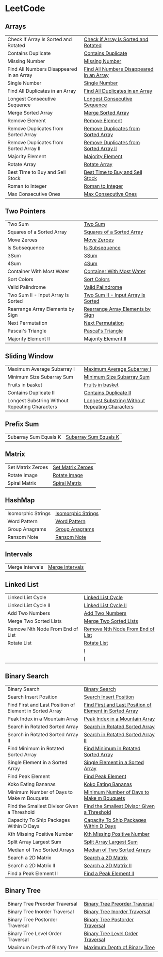 # LeetCode

<h2>Arrays</h2>

<table>
 <tr>
    <td> Check if Array Is Sorted and Rotated </td>
    <td> <a href="https://github.com/Shivan-Mathur/LeetCode/tree/main/1752-check-if-array-is-sorted-and-rotated"> Check if Array Is Sorted and Rotated </a></td>
  </tr>
 <tr>
    <td>Contains Duplicate</td>
    <td> <a href="https://github.com/Shivan-Mathur/LeetCode/tree/main/0217-contains-duplicate"> Contains Duplicate </a></td>
  </tr>

   <tr>
    <td>Missing Number</td>
    <td> <a href="https://github.com/Shivan-Mathur/LeetCode/tree/main/0268-missing-number"> Missing Number </a></td>
  </tr>

   <tr>
    <td>Find All Numbers Disappeared in an Array</td>
    <td> <a href="https://github.com/Shivan-Mathur/LeetCode/tree/main/0448-find-all-numbers-disappeared-in-an-array"> Find All Numbers Disappeared in an Array </a></td>
  </tr>

   <tr>
    <td>Single Number</td>
    <td> <a href="https://github.com/Shivan-Mathur/LeetCode/tree/main/0136-single-number"> Single Number </a></td>
  </tr>

   <tr>
    <td> Find All Duplicates in an Array </td>
    <td> <a href="https://github.com/Shivan-Mathur/LeetCode/tree/main/0442-find-all-duplicates-in-an-array"> Find All Duplicates in an Array </a></td>
  </tr>

  <tr>
    <td> Longest Consecutive Sequence </td>
    <td> <a href="https://github.com/Shivan-Mathur/LeetCode/tree/main/0128-longest-consecutive-sequence"> Longest Consecutive Sequence </a></td>
  </tr>

  <tr>
    <td> Merge Sorted Array </td>
    <td> <a href="https://github.com/Shivan-Mathur/LeetCode/tree/main/0088-merge-sorted-array"> Merge Sorted Array </a></td>
  </tr>

  <tr>
    <td> Remove Element </td>
    <td> <a href="https://github.com/Shivan-Mathur/LeetCode/tree/main/0027-remove-element"> Remove Element </a></td>
  </tr>

  <tr>
    <td> Remove Duplicates from Sorted Array </td>
    <td> <a href="https://github.com/Shivan-Mathur/LeetCode/tree/main/0026-remove-duplicates-from-sorted-array"> Remove Duplicates from Sorted Array </a></td>
  </tr>

  <tr>
    <td> Remove Duplicates from Sorted Array II </td>
    <td> <a href="https://github.com/Shivan-Mathur/LeetCode/tree/main/0080-remove-duplicates-from-sorted-array-ii"> Remove Duplicates from Sorted Array II </a></td>
  </tr>

  <tr>
    <td> Majority Element </td>
    <td> <a href="https://github.com/Shivan-Mathur/LeetCode/tree/main/0169-majority-element"> Majority Element </a></td>
  </tr>

  <tr>
    <td> Rotate Array </td>
    <td> <a href="https://github.com/Shivan-Mathur/LeetCode/tree/main/0189-rotate-array"> Rotate Array </a></td>
  </tr>

  <tr>
    <td> Best Time to Buy and Sell Stock </td>
    <td> <a href="https://github.com/Shivan-Mathur/LeetCode/tree/main/0121-best-time-to-buy-and-sell-stock"> Best Time to Buy and Sell Stock </a></td>
  </tr>

  <tr>
    <td> Roman to Integer </td>
    <td> <a href="https://github.com/Shivan-Mathur/LeetCode/tree/main/0013-roman-to-integer"> Roman to Integer </a></td>
  </tr>

  <tr>
    <td> Max Consecutive Ones </td>
    <td> <a href="https://github.com/Shivan-Mathur/LeetCode/tree/main/0485-max-consecutive-ones"> Max Consecutive Ones </a></td>
  </tr>
 <tr>

  </table>













<h2>Two Pointers</h2>

<table>
  <tr>
    <td> Two Sum </td>
    <td> <a href="https://github.com/Shivan-Mathur/LeetCode/tree/main/0001-two-sum"> Two Sum </a></td>
  </tr>

  <tr>
    <td> Squares of a Sorted Array </td>
    <td> <a href="https://github.com/Shivan-Mathur/LeetCode/tree/main/0977-squares-of-a-sorted-array"> Squares of a Sorted Array </a></td>
  </tr>

  <tr>
    <td> Move Zeroes </td>
    <td> <a href="https://github.com/Shivan-Mathur/LeetCode/tree/main/0283-move-zeroes"> Move Zeroes </a></td>
  </tr>  

  <tr>
    <td> Is Subsequence </td>
    <td> <a href="https://github.com/Shivan-Mathur/LeetCode/tree/main/0392-is-subsequence"> Is Subsequence </a></td>
  </tr>

  <tr>
    <td> 3Sum </td>
    <td> <a href="https://github.com/Shivan-Mathur/LeetCode/tree/main/0015-3sum"> 3Sum </a></td>
  </tr>

  <tr>
    <td> 4Sum </td>
    <td> <a href="https://github.com/Shivan-Mathur/LeetCode/tree/main/0018-4sum"> 4Sum </a></td>
  </tr>

  <tr>
    <td> Container With Most Water </td>
    <td> <a href="https://github.com/Shivan-Mathur/LeetCode/tree/main/0011-container-with-most-water"> Container With Most Water </a></td>
  </tr>

  <tr>
    <td> Sort Colors </td>
    <td> <a href="https://github.com/Shivan-Mathur/LeetCode/tree/main/0075-sort-colors"> Sort Colors </a></td>
  </tr>

  <tr>
    <td> Valid Palindrome </td>
    <td> <a href="https://github.com/Shivan-Mathur/LeetCode/tree/main/0125-valid-palindrome"> Valid Palindrome </a></td>
  </tr>

  <tr>
    <td> Two Sum II - Input Array Is Sorted </td>
    <td> <a href="https://github.com/Shivan-Mathur/LeetCode/tree/main/0167-two-sum-ii-input-array-is-sorted"> Two Sum II - Input Array Is Sorted </a></td>
  </tr>

  <tr>
    <td> Rearrange Array Elements by Sign </td>
    <td> <a href="https://github.com/Shivan-Mathur/LeetCode/tree/main/2149-rearrange-array-elements-by-sign"> Rearrange Array Elements by Sign </a></td>
  </tr>

  <tr>
    <td> Next Permutation </td>
    <td> <a href="https://github.com/Shivan-Mathur/LeetCode/tree/main/0031-next-permutation"> Next Permutation </a></td>
  </tr>

  <tr>
    <td> Pascal's Triangle </td>
    <td> <a href="https://github.com/Shivan-Mathur/LeetCode/tree/main/0118-pascals-triangle"> Pascal's Triangle </a></td>
  </tr>

  <tr>
    <td> Majority Element II </td>
    <td> <a href="https://github.com/Shivan-Mathur/LeetCode/tree/main/0229-majority-element-ii"> Majority Element II </a></td>
  </tr>
 
</table>













<h2>Sliding Window</h2>

<table>
  <tr>
    <td >Maximum Average Subarray I</td>
    <td> <a href="https://github.com/Shivan-Mathur/LeetCode/blob/main/0643-maximum-average-subarray-i"> Maximum Average Subarray I</a></td>
  </tr>
    <tr>
    <td > Minimum Size Subarray Sum </td>
    <td> <a href="https://github.com/Shivan-Mathur/LeetCode/blob/main/0209-minimum-size-subarray-sum"> Minimum Size Subarray Sum </a></td>
  </tr>
   <tr>
    <td > Fruits in basket </td>
    <td> <a href="https://github.com/Shivan-Mathur/LeetCode/blob/main/0904-fruit-into-baskets"> Fruits in basket</a></td>
  </tr>
 <tr>
    <td>Contains Duplicate II</td>
    <td> <a href="https://github.com/Shivan-Mathur/LeetCode/blob/main/0219-contains-duplicate-ii/0219-contains-duplicate-ii.java"> Contains Duplicate II </a></td>
  </tr>
   <tr>
    <td >Longest Substring Without Repeating Characters</td>
    <td> <a href="https://github.com/Shivan-Mathur/LeetCode/blob/main/0003-longest-substring-without-repeating-characters"> Longest Substring Without Repeating Characters </a></td>
  </tr>
</table>






<h2> Prefix Sum </h2>

<table>
  <tr>
    <td> Subarray Sum Equals K </td>
    <td> <a href="https://github.com/Shivan-Mathur/LeetCode/tree/main/0560-subarray-sum-equals-k"> Subarray Sum Equals K </a></td>
  </tr>
</table>














<h2>Matrix</h2>

<table>
  <tr>
    <td> Set Matrix Zeroes </td>
    <td> <a href="https://github.com/Shivan-Mathur/LeetCode/tree/main/0073-set-matrix-zeroes"> Set Matrix Zeroes </a></td>
  </tr>

  <tr>
    <td> Rotate Image </td>
    <td> <a href="https://github.com/Shivan-Mathur/LeetCode/tree/main/0048-rotate-image"> Rotate Image </a></td>
  </tr>

  <tr>
    <td> Spiral Matrix </td>
    <td> <a href="https://github.com/Shivan-Mathur/LeetCode/tree/main/0054-spiral-matrix"> Spiral Matrix </a></td>
  </tr>
  
</table>
















<h2> HashMap </h2>

<table>
 <tr>
    <td> Isomorphic Strings </td>
    <td> <a href="https://github.com/Shivan-Mathur/LeetCode/tree/main/0205-isomorphic-strings"> Isomorphic Strings </a></td>
  </tr>

  <tr>
    <td> Word Pattern </td>
    <td> <a href="https://github.com/Shivan-Mathur/LeetCode/tree/main/0290-word-pattern"> Word Pattern </a></td>
  </tr>

  <tr>
    <td> Group Anagrams </td>
    <td> <a href="https://github.com/Shivan-Mathur/LeetCode/tree/main/0049-group-anagrams"> Group Anagrams </a></td>
  </tr>

  <tr>
    <td> Ransom Note </td>
    <td> <a href="https://github.com/Shivan-Mathur/LeetCode/tree/main/0383-ransom-note"> Ransom Note </a></td>
  </tr>
</table>














<h2> Intervals </h2>

<table>
 <tr>
    <td> Merge Intervals </td>
    <td> <a href="https://github.com/Shivan-Mathur/LeetCode/tree/main/0056-merge-intervals"> Merge Intervals </a></td>
  </tr>
</table>













<h2>Linked List </h2>

<table>
 <tr>
    <td> Linked List Cycle </td>
    <td> <a href="https://github.com/Shivan-Mathur/LeetCode/tree/main/0141-linked-list-cycle"> Linked List Cycle </a></td>
  </tr>

 <tr>
    <td> Linked List Cycle II </td>
    <td> <a href="https://github.com/Shivan-Mathur/LeetCode/tree/main/0142-linked-list-cycle-ii"> Linked List Cycle II </a></td>
  </tr>

  <tr>
    <td> Add Two Numbers </td>
    <td> <a href="https://github.com/Shivan-Mathur/LeetCode/tree/main/0002-add-two-numbers"> Add Two Numbers </a></td>
  </tr>

  <tr>
    <td> Merge Two Sorted Lists </td>
    <td> <a href="https://github.com/Shivan-Mathur/LeetCode/tree/main/0021-merge-two-sorted-lists"> Merge Two Sorted Lists </a></td>
  </tr>

  <tr>
    <td> Remove Nth Node From End of List </td>
    <td> <a href="https://github.com/Shivan-Mathur/LeetCode/tree/main/0019-remove-nth-node-from-end-of-list"> Remove Nth Node From End of List </a></td>
  </tr>

  <tr>
    <td> Rotate List </td>
    <td> <a href="https://github.com/Shivan-Mathur/LeetCode/tree/main/0061-rotate-list"> Rotate List </a></td>
  </tr>

  <tr>
    <td>  </td>
    <td> <a href=""> I </a></td>
  </tr>

  <tr>
    <td>  </td>
    <td> <a href=""> I </a></td>
  </tr>
  
</table>







<h2>Binary Search </h2>
<table>
 <tr>
    <td> Binary Search </td>
    <td> <a href="https://github.com/Shivan-Mathur/LeetCode/tree/main/0704-binary-search"> Binary Search </a></td>
  </tr>

 <tr>
    <td> Search Insert Position </td>
    <td> <a href="https://github.com/Shivan-Mathur/LeetCode/tree/main/0035-search-insert-position"> Search Insert Position </a></td>
  </tr>

  <tr>
    <td> Find First and Last Position of Element in Sorted Array </td>
    <td> <a href="https://github.com/Shivan-Mathur/LeetCode/tree/main/0034-find-first-and-last-position-of-element-in-sorted-array"> Find First and Last Position of Element in Sorted Array </a></td>
  </tr>

  <tr>
    <td> Peak Index in a Mountain Array </td>
    <td> <a href="https://github.com/Shivan-Mathur/LeetCode/tree/main/0852-peak-index-in-a-mountain-array"> Peak Index in a Mountain Array </a></td>
  </tr>
  
  <tr>
    <td> Search in Rotated Sorted Array </td>
    <td> <a href="https://github.com/Shivan-Mathur/LeetCode/tree/main/0033-search-in-rotated-sorted-array"> Search in Rotated Sorted Array </a></td>
  </tr>

  <tr>
    <td> Search in Rotated Sorted Array II </td>
    <td> <a href="https://github.com/Shivan-Mathur/LeetCode/tree/main/0081-search-in-rotated-sorted-array-ii"> Search in Rotated Sorted Array II </a></td>
  </tr>

  <tr>
    <td> Find Minimum in Rotated Sorted Array </td>
    <td> <a href="https://github.com/Shivan-Mathur/LeetCode/tree/main/0153-find-minimum-in-rotated-sorted-array"> Find Minimum in Rotated Sorted Array </a></td>
  </tr>
  <tr>
    <td> Single Element in a Sorted Array </td>
    <td> <a href="https://github.com/Shivan-Mathur/LeetCode/tree/main/0540-single-element-in-a-sorted-array"> Single Element in a Sorted Array </a></td>
  </tr>

  <tr>
    <td> Find Peak Element </td>
    <td> <a href="https://github.com/Shivan-Mathur/LeetCode/tree/main/0162-find-peak-element"> Find Peak Element </a></td>
  </tr>

  <tr>
    <td> Koko Eating Bananas </td>
    <td> <a href="https://github.com/Shivan-Mathur/LeetCode/tree/main/0875-koko-eating-bananas"> Koko Eating Bananas </a></td>
  </tr>

  <tr>
    <td> Minimum Number of Days to Make m Bouquets </td>
    <td> <a href="https://github.com/Shivan-Mathur/LeetCode/tree/main/1482-minimum-number-of-days-to-make-m-bouquets"> Minimum Number of Days to Make m Bouquets </a></td>
  </tr>

  <tr>
    <td> Find the Smallest Divisor Given a Threshold </td>
    <td> <a href="https://github.com/Shivan-Mathur/LeetCode/tree/main/1283-find-the-smallest-divisor-given-a-threshold"> Find the Smallest Divisor Given a Threshold </a></td>
  </tr>

  <tr>
    <td> Capacity To Ship Packages Within D Days </td>
    <td> <a href="https://github.com/Shivan-Mathur/LeetCode/tree/main/1011-capacity-to-ship-packages-within-d-days"> Capacity To Ship Packages Within D Days </a></td>
  </tr>

  <tr>
    <td> Kth Missing Positive Number </td>
    <td> <a href="https://github.com/Shivan-Mathur/LeetCode/tree/main/1539-kth-missing-positive-number"> Kth Missing Positive Number </a></td>
  </tr>

  <tr>
    <td> Split Array Largest Sum </td>
    <td> <a href="https://github.com/Shivan-Mathur/LeetCode/tree/main/0410-split-array-largest-sum"> Split Array Largest Sum </a></td>
  </tr>

  <tr>
    <td> Median of Two Sorted Arrays </td>
    <td> <a href="https://github.com/Shivan-Mathur/LeetCode/tree/main/0004-median-of-two-sorted-arrays"> Median of Two Sorted Arrays </a></td>
  </tr>

  <tr>
    <td> Search a 2D Matrix </td>
    <td> <a href="https://github.com/Shivan-Mathur/LeetCode/tree/main/0074-search-a-2d-matrix"> Search a 2D Matrix </a></td>
  </tr>

  <tr>
    <td> Search a 2D Matrix II </td>
    <td> <a href="https://github.com/Shivan-Mathur/LeetCode/tree/main/0240-search-a-2d-matrix-ii"> Search a 2D Matrix II </a></td>
  </tr>

  <tr>
    <td> Find a Peak Element II </td>
    <td> <a href="https://github.com/Shivan-Mathur/LeetCode/tree/main/1901-find-a-peak-element-ii"> Find a Peak Element II </a></td>
  </tr>

</table>

<h2>Binary Tree </h2>
<table>
 <tr>
    <td> Binary Tree Preorder Traversal </td>
    <td> <a href="https://github.com/Shivan-Mathur/LeetCode/tree/main/0144-binary-tree-preorder-traversal"> Binary Tree Preorder Traversal </a></td>
  </tr>
 
 <tr>
    <td> Binary Tree Inorder Traversal </td>
    <td> <a href="https://github.com/Shivan-Mathur/LeetCode/tree/main/0094-binary-tree-inorder-traversal"> Binary Tree Inorder Traversal </a></td>
  </tr>

  <tr>
    <td> Binary Tree Postorder Traversal </td>
    <td> <a href="https://github.com/Shivan-Mathur/LeetCode/tree/main/0145-binary-tree-postorder-traversal"> Binary Tree Postorder Traversal </a></td>
  </tr>

  <tr>
    <td> Binary Tree Level Order Traversal </td>
    <td> <a href="https://github.com/Shivan-Mathur/LeetCode/tree/main/0102-binary-tree-level-order-traversal"> Binary Tree Level Order Traversal </a></td>
  </tr>

  <tr>
    <td> Maximum Depth of Binary Tree </td>
    <td> <a href="https://github.com/Shivan-Mathur/LeetCode/tree/main/0104-maximum-depth-of-binary-tree"> Maximum Depth of Binary Tree </a></td>
  </tr>
 
</table>
